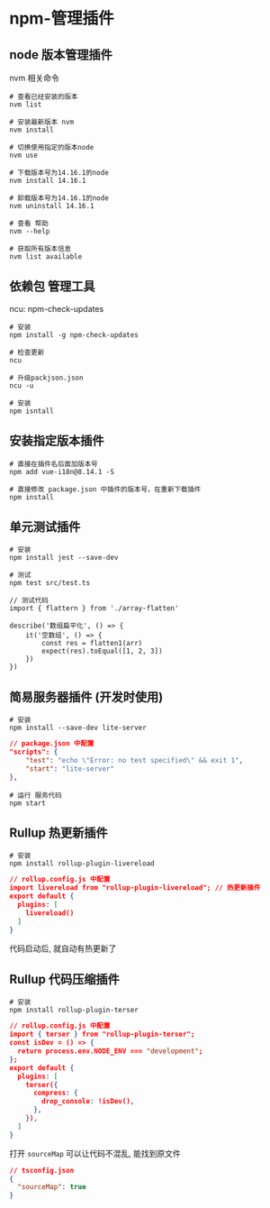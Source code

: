 # npm-管理插件

## node 版本管理插件

nvm 相关命令

```shell
# 查看已经安装的版本
nvm list 

# 安装最新版本 nvm
nvm install 

# 切换使用指定的版本node
nvm use

# 下载版本号为14.16.1的node
nvm install 14.16.1 

# 卸载版本号为14.16.1的node
nvm uninstall 14.16.1

# 查看 帮助
nvm --help

# 获取所有版本信息
nvm list available
```



## 依赖包 管理工具 

ncu: npm-check-updates

```shell
# 安装
npm install -g npm-check-updates

# 检查更新
ncu

# 升级packjson.json
ncu -u

# 安装
npm isntall
```



## 安装指定版本插件

```shell
# 直接在插件名后面加版本号
npm add vue-i18n@8.14.1 -S

# 直接修改 package.json 中插件的版本号，在重新下载插件
npm install
```



## 单元测试插件

```shell
# 安装
npm install jest --save-dev

# 测试
npm test src/test.ts
```

```tsx
// 测试代码
import { flattern } from './array-flatten'

describe('数组扁平化', () => {
    it('空数组', () => {
        const res = flatten1(arr)
        expect(res).toEqual([1, 2, 3])
    })
})
```



## 简易服务器插件 (开发时使用)

```shell
# 安装
npm install --save-dev lite-server
```

```json
// package.json 中配置
"scripts": {
	"test": "echo \"Error: no test specified\" && exit 1",
	"start": "lite-server"
},
```

```shell
# 运行 服务代码
npm start
```



## Rullup 热更新插件

```shell
# 安装
npm install rollup-plugin-livereload
```

```json
// rollup.config.js 中配置
import livereload from "rollup-plugin-livereload"; // 热更新插件
export default {
  plugins: [
    livereload()
  ]
}
```

代码启动后, 就自动有热更新了



## Rullup 代码压缩插件

```shell
# 安装
npm install rollup-plugin-terser
```

```json
// rollup.config.js 中配置
import { terser } from "rollup-plugin-terser";
const isDev = () => {
  return process.env.NODE_ENV === "development";
};
export default {
  plugins: [
    terser({
      compress: {
        drop_console: !isDev(),
      },
    }),
  ]
}
```

打开 `sourceMap` 可以让代码不混乱, 能找到原文件

```json
// tsconfig.json
{
  "sourceMap": true
}
```



